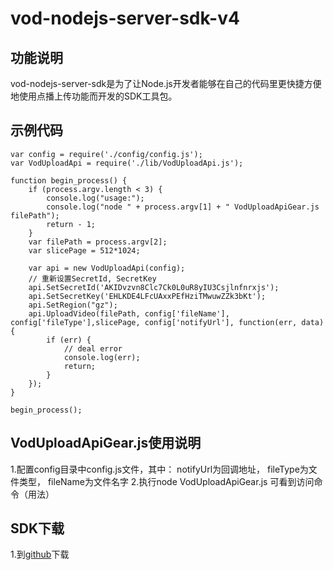 # vod-nodejs-server-sdk-v4
## 功能说明
vod-nodejs-server-sdk是为了让Node.js开发者能够在自己的代码里更快捷方便地使用点播上传功能而开发的SDK工具包。
## 示例代码
```
var config = require('./config/config.js');
var VodUploadApi = require('./lib/VodUploadApi.js');

function begin_process() {
    if (process.argv.length < 3) {
        console.log("usage:");
        console.log("node " + process.argv[1] + " VodUploadApiGear.js filePath");
        return - 1;
    }
    var filePath = process.argv[2];
    var slicePage = 512*1024;

    var api = new VodUploadApi(config);
	// 重新设置SecretId, SecretKey
    api.SetSecretId('AKIDvzvn8Clc7Ck0L0uR8yIU3Csjlnfnrxjs');
    api.SetSecretKey('EHLKDE4LFcUAxxPEfHziTMwuwZZk3bKt');
    api.SetRegion("gz");
    api.UploadVideo(filePath, config['fileName'], config['fileType'],slicePage, config['notifyUrl'], function(err, data) {
        if (err) {
        	// deal error
        	console.log(err);
        	return;
        }
    });
}

begin_process();
```
## VodUploadApiGear.js使用说明
1.配置config目录中config.js文件，其中：
notifyUrl为回调地址，
fileType为文件类型，
fileName为文件名字
2.执行node VodUploadApiGear.js 可看到访问命令（用法）

## SDK下载
1.到[github](http://github.com/tencentyun/vod-nodejs-server-sdk-v4)下载

